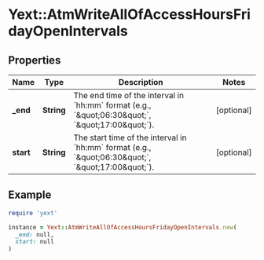 # Yext::AtmWriteAllOfAccessHoursFridayOpenIntervals

## Properties

| Name | Type | Description | Notes |
| ---- | ---- | ----------- | ----- |
| **_end** | **String** | The end time of the interval in &#x60;hh:mm&#x60; format (e.g., &#x60;\&quot;06:30\&quot;&#x60;, &#x60;\&quot;17:00\&quot;&#x60;). | [optional] |
| **start** | **String** | The start time of the interval in &#x60;hh:mm&#x60; format (e.g., &#x60;\&quot;06:30\&quot;&#x60;, &#x60;\&quot;17:00\&quot;&#x60;). | [optional] |

## Example

```ruby
require 'yext'

instance = Yext::AtmWriteAllOfAccessHoursFridayOpenIntervals.new(
  _end: null,
  start: null
)
```

